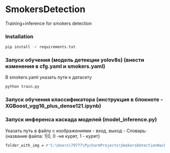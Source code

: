 # SmokersDetection
Training+inference for smokers detection
### Installation
  ```sh
  pip install -r requirements.txt
  ```
### Запуск обучения (модель детекции yolov8s) (внести изменения в cfg.yaml и smokers.yaml)
В smokers.yaml указать пути к датасету
  ```sh
  python train.py
  ```
### Запуск обучения классификатора (инструкция в блокноте - XGBoost_vgg16_plus_dense121.ipynb)

### Запуск инференса каскада моделей (model_inference.py)
Указать путь в файлу с изображениями - вход, выход - Словарь: {название файла: 1|0, 0 -не курят, 1 - курят}
  ```sh
  folder_with_img = r'C:\Users\79777\PycharmProjects\SmokersDetectionHack\dataset_upd\images\val'
  ```
